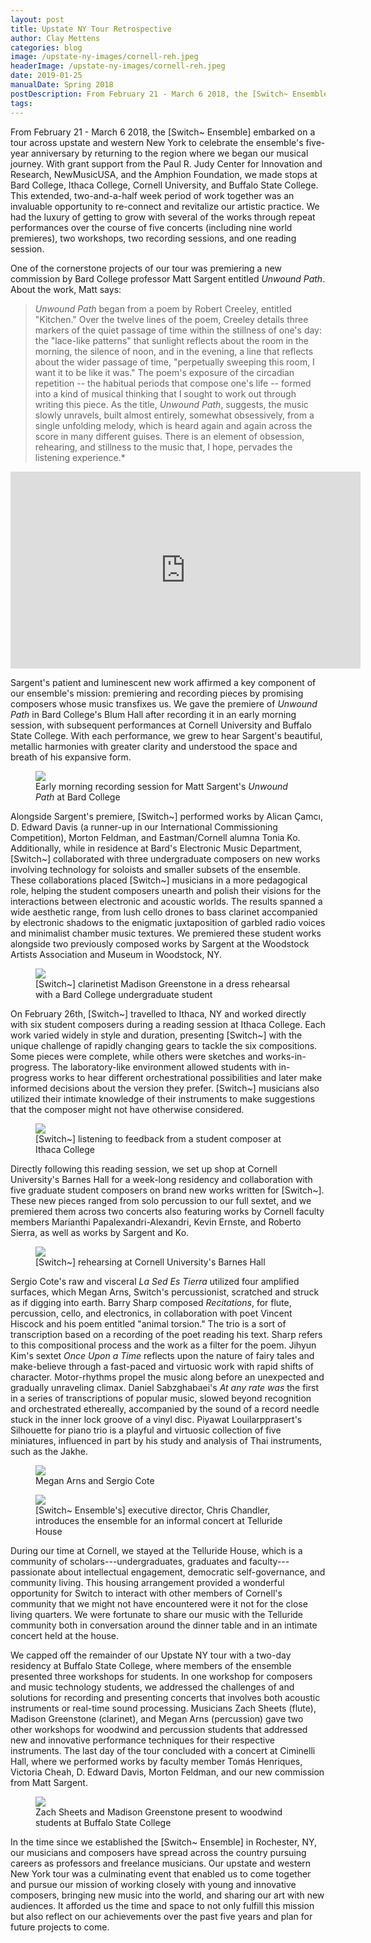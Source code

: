 ```yaml
---
layout: post
title: Upstate NY Tour Retrospective
author: Clay Mettens
categories: blog
image: /upstate-ny-images/cornell-reh.jpeg
headerImage: /upstate-ny-images/cornell-reh.jpeg
date: 2019-01-25
manualDate: Spring 2018
postDescription: From February 21 - March 6 2018, the [Switch~ Ensemble] embarked on a tour across upstate and western New York to celebrate the ensemble's five-year anniversary by returning to the region where we began our musical journey.
tags:
---
```


From February 21 - March 6 2018, the [Switch~ Ensemble] embarked on a tour across upstate and western New York to celebrate the ensemble's five-year anniversary by returning to the region where we began our musical journey. With grant support from the Paul R. Judy Center for Innovation and Research, NewMusicUSA, and the Amphion Foundation, we made stops at Bard College, Ithaca College, Cornell University, and Buffalo State College. This extended, two-and-a-half week period of work together was an invaluable opportunity to re-connect and revitalize our artistic practice. We had the luxury of getting to grow with several of the works through repeat performances over the course of five concerts (including nine world premieres), two workshops, two recording sessions, and one reading session.

One of the cornerstone projects of our tour was premiering a new commission by Bard College professor Matt Sargent entitled *Unwound Path*. About the work, Matt says:

> *Unwound Path* began from a poem by Robert Creeley, entitled "Kitchen." Over the twelve lines of the poem, Creeley details three markers of the quiet passage of time within the stillness of one's day: the "lace-like patterns" that sunlight reflects about the room in the morning, the silence of noon, and in the evening, a line that reflects about the wider passage of time, "perpetually sweeping this room, I want it to be like it was." The poem's exposure of the circadian repetition -- the habitual periods that compose one's life -- formed into a kind of musical thinking that I sought to work out through writing this piece. As the title, *Unwound Path*, suggests, the music slowly unravels, built almost entirely, somewhat obsessively, from a single unfolding melody, which is heard again and again across the score in many different guises. There is an element of obsession, rehearing, and stillness to the music that, I hope, pervades the listening experience.*

<div class="d-flex justify-content-center mb-5">
  <iframe class="embed-responsive-item" width="560" height="315" src="https://www.youtube.com/embed/MBC-1Qb4NFI" frameborder="0" allowfullscreen></iframe>
</div>

Sargent's patient and luminescent new work affirmed a key component of our ensemble's mission: premiering and recording pieces by promising composers whose music transfixes us. We gave the premiere of *Unwound Path* in Bard College's Blum Hall after recording it in an early morning session, with subsequent performances at Cornell University and Buffalo State College. With each performance, we grew to hear Sargent's beautiful, metallic harmonies with greater clarity and understood the space and breath of his expansive form.

<div class="col-sm-6 mx-auto">
  <figure class="figure">
    <img src="{{ site.images }}/upstate-ny-images/unwound-recording-session.jpeg" class="figure-img img-fluid">
    <figcaption class="figure-caption">Early morning recording session for Matt Sargent's  <em>Unwound Path</em> at Bard College</figcaption>
  </figure>
</div>

Alongside Sargent's premiere, [Switch~] performed works by Alican Çamcı, D. Edward Davis (a runner-up in our International Commissioning Competition), Morton Feldman, and Eastman/Cornell alumna Tonia Ko. Additionally, while in residence at Bard's Electronic Music Department, [Switch~] collaborated with three undergraduate composers on new works involving technology for soloists and smaller subsets of the ensemble. These collaborations placed [Switch~] musicians in a more pedagogical role, helping the student composers unearth and polish their visions for the interactions between electronic and acoustic worlds. The results spanned a wide aesthetic range, from lush cello drones to bass clarinet accompanied by electronic shadows to the enigmatic juxtaposition of garbled radio voices and minimalist chamber music textures. We premiered these student works alongside two previously composed works by Sargent at the Woodstock Artists Association and Museum in Woodstock, NY.

<div class="col-sm-6 mx-auto">
  <figure class="figure">
    <img src="{{ site.images }}/upstate-ny-images/woodstock-reh.jpeg" class="figure-img img-fluid">
    <figcaption class="figure-caption">[Switch~] clarinetist Madison Greenstone in a dress rehearsal with a Bard College undergraduate student</figcaption>
  </figure>
</div>

On February 26th, [Switch~] travelled to Ithaca, NY and worked directly with six student composers during a reading session at Ithaca College. Each work varied widely in style and duration, presenting [Switch~] with the unique challenge of rapidly changing gears to tackle the six compositions. Some pieces were complete, while others were sketches and works-in-progress. The laboratory-like environment allowed students with in-progress works to hear different orchestrational possibilities and later make informed decisions about the version they prefer. [Switch~] musicians also utilized their intimate knowledge of their instruments to make suggestions that the composer might not have otherwise considered.

<div class="col-sm-6 mx-auto">
  <figure class="figure">
    <img src="{{ site.images }}/upstate-ny-images/ithaca-reading.jpeg" class="figure-img img-fluid">
    <figcaption class="figure-caption">[Switch~] listening to feedback from a student composer at Ithaca College</figcaption>
  </figure>
</div>

Directly following this reading session, we set up shop at Cornell University's Barnes Hall for a week-long residency and collaboration with five graduate student composers on brand new works written for [Switch~]. These new pieces ranged from solo percussion to our full sextet, and we premiered them across two concerts also featuring works by Cornell faculty members Marianthi Papalexandri-Alexandri, Kevin Ernste, and Roberto Sierra, as well as works by Sargent and Ko.

<div class="col-sm-6 mx-auto">
  <figure class="figure">
    <img src="{{ site.images }}/upstate-ny-images/cornell-reh.jpeg" class="figure-img img-fluid">
    <figcaption class="figure-caption">[Switch~] rehearsing at Cornell University's Barnes Hall</figcaption>
  </figure>
</div>

Sergio Cote's raw and visceral *La Sed Es Tierra* utilized four amplified surfaces, which Megan Arns, Switch's percussionist, scratched and struck as if digging into earth. Barry Sharp composed *Recitations*, for flute, percussion, cello, and electronics, in collaboration with poet Vincent Hiscock and his poem entitled "animal torsion." The trio is a sort of transcription based on a recording of the poet reading his text. Sharp refers to this compositional process and the work as a filter for the poem. Jihyun Kim's sextet *Once Upon a Time* reflects upon the nature of fairy tales and make-believe through a fast-paced and virtuosic work with rapid shifts of character. Motor-rhythms propel the music along before an unexpected and gradually unraveling climax. Daniel Sabzghabaei's *At any rate was* the first in a series of transcriptions of popular music, slowed beyond recognition and orchestrated ethereally, accompanied by the sound of a record needle stuck in the inner lock groove of a vinyl disc. Piyawat Louilarpprasert's Silhouette for piano trio is a playful and virtuosic collection of five miniatures, influenced in part by his study and analysis of Thai instruments, such as the Jakhe.

<div class="row">
  <div class="col-sm-6 mx-auto">
    <figure class="figure">
      <img src="{{ site.images }}/upstate-ny-images/megan-and-sergio.jpeg" class="figure-img img-fluid">
      <figcaption class="figure-caption">Megan Arns and Sergio Cote</figcaption>
    </figure>
  </div>
  <div class="col-sm-6 mx-auto">
    <figure class="figure">
      <img src="{{ site.images }}/upstate-ny-images/telluride-concert.jpeg" class="figure-img img-fluid">
      <figcaption class="figure-caption">[Switch~ Ensemble's] executive director, Chris Chandler, introduces the ensemble for an informal concert at Telluride House</figcaption>
    </figure>
  </div>
</div>

During our time at Cornell, we stayed at the Telluride House, which is a community of scholars---undergraduates, graduates and faculty---passionate about intellectual engagement, democratic self-governance, and community living. This housing arrangement provided a wonderful opportunity for Switch to interact with other members of Cornell's community that we might not have encountered were it not for the close living quarters. We were fortunate to share our music with the Telluride community both in conversation around the dinner table and in an intimate concert held at the house.

We capped off the remainder of our Upstate NY tour with a two-day residency at Buffalo State College, where members of the ensemble presented three workshops for students. In one workshop for composers and music technology students, we addressed the challenges of and solutions for recording and presenting concerts that involves both acoustic instruments or real-time sound processing. Musicians Zach Sheets (flute), Madison Greenstone (clarinet), and Megan Arns (percussion) gave two other workshops for woodwind and percussion students that addressed new and innovative performance techniques for their respective instruments. The last day of the tour concluded with a concert at Ciminelli Hall, where we performed works by faculty member Tomás Henriques, Victoria Cheah, D. Edward Davis, Morton Feldman, and our new commission from Matt Sargent.

<div class="col-sm-6 mx-auto">
  <figure class="figure">
    <img src="{{ site.images }}/upstate-ny-images/buff-state-presentation.jpeg" class="figure-img img-fluid">
    <figcaption class="figure-caption">Zach Sheets and Madison Greenstone present to woodwind students at Buffalo State College</figcaption>
  </figure>
</div>

In the time since we established the \[Switch\~ Ensemble\] in Rochester, NY, our musicians and composers have spread across the country pursuing careers as professors and freelance musicians. Our upstate and western New York tour was a culminating event that enabled us to come together and pursue our mission of working closely with young and innovative composers, bringing new music into the world, and sharing our art with new audiences. It afforded us the time and space to not only fulfill this mission but also reflect on our achievements over the past five years and plan for future projects to come.

